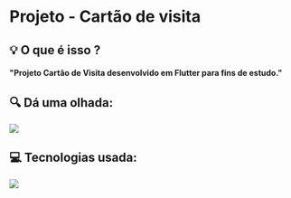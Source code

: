 # Projeto - Cartão de visita
<h2> 💡 O que é isso ?</h2>
  <h4>"Projeto Cartão de Visita desenvolvido em Flutter para fins de estudo."</h4>
<div>
  <h2> 🔍 Dá uma olhada:</h2>
  <img src="https://cdn.discordapp.com/attachments/897262817776902168/917140589206700112/Screenshot_1.png" />

  
</div>

<div>
  <h2> 💻 Tecnologias usada:</h2>
  <img src="https://img.shields.io/badge/Flutter-02569B?style=for-the-badge&logo=flutter&logoColor=white" />
</div>

